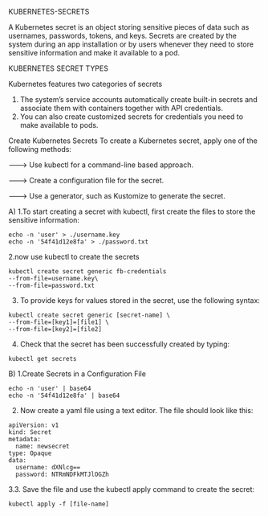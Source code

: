 KUBERNETES-SECRETS

A Kubernetes secret is an object storing sensitive pieces of data such as usernames, passwords, tokens, and keys. Secrets are created by the system during an app installation or by users whenever they need to store sensitive information and make it available to a pod.

KUBERNETES SECRET TYPES

Kubernetes features two categories of secrets

1. The system’s service accounts automatically create built-in secrets and associate them with containers together with API credentials.
2. You can also create customized secrets for credentials you need to make available to pods.


Create Kubernetes Secrets
To create a Kubernetes secret, apply one of the following methods:

---> Use kubectl for a command-line based approach.

---> Create a configuration file for the secret.

---> Use a generator, such as Kustomize to generate the secret.

A)
1.To start creating a secret with kubectl, first create the files to store the sensitive information:

```shell
echo -n 'user' > ./username.key
echo -n '54f41d12e8fa' > ./password.txt
```

2.now use kubectl to create the secrets
```shell
kubectl create secret generic fb-credentials
--from-file=username.key\
--from-file=password.txt
```

3. To provide keys for values stored in the secret, use the following syntax:

```shell
kubectl create secret generic [secret-name] \
--from-file=[key1]=[file1] \
--from-file=[key2]=[file2]
```
4. Check that the secret has been successfully created by typing:

```shell
kubectl get secrets
```

B)
1.Create Secrets in a Configuration File

```shell
echo -n 'user' | base64
echo -n '54f41d12e8fa' | base64
```
2. Now create a yaml file using a text editor. The file should look like this:
```shell
apiVersion: v1
kind: Secret
metadata:  
  name: newsecret
type: Opaque
data:
  username: dXNlcg==
  password: NTRmNDFkMTJlOGZh
```
3.3. Save the file and use the kubectl apply command to create the secret:

```shell
kubectl apply -f [file-name]
```

